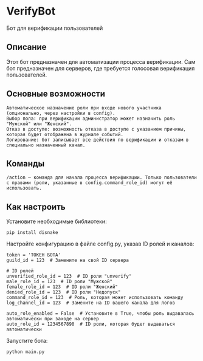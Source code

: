 # VerifyBot
Бот для верификации пользователей

## Описание

Этот бот предназначен для автоматизации процесса верификации. Сам бот предназначен для серверов, где требуется голосовая верификация пользователей.

## Основные возможности

    Автоматическое назначение роли при входе нового участника (опционально, через настройки в config).
    Выбор пола: при верификации администратор может назначить роль "Мужской" или "Женский".
    Отказ в доступе: возможность отказа в доступе с указанием причины, которая будет отображена в журнале событий.
    Логирование: бот записывает все действия по верификации и отказам в специально назначенный канал.
## Команды
    /action — команда для начала процесса верификации. Только пользователи с правами (роли, указанные в config.command_role_id) могут её использовать.

## Как настроить
Установите необходимые библиотеки:
```
pip install disnake
```

Настройте конфигурацию в файле config.py, указав ID ролей и каналов:
```
token = 'ТОКЕН БОТА'
guild_id = 123  # Замените на свой ID сервера

# ID ролей
unverified_role_id = 123  # ID роли "unverify"
male_role_id = 123  # ID роли "Мужской"
female_role_id = 123  # ID роли "Женский"
denied_role_id = 123  # ID роли "Недопуск"
command_role_id = 123  # Роль, которая может использовать команду
log_channel_id = 123  # Замените на ID вашего канала для логов

auto_role_enabled = False  # Установите в True, чтобы роль выдавалась автоматически при заходе на сервер
auto_role_id = 1234567890  # ID роли, которая будет выдаваться автоматически
```
Запустите бота:
```
python main.py
